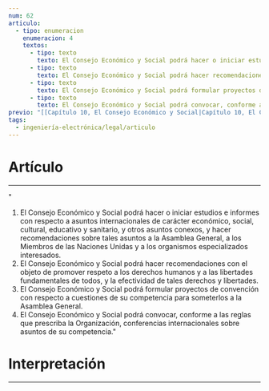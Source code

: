 ```yaml
---
num: 62
articulo:
  - tipo: enumeracion
    enumeracion: 4
    textos:
      - tipo: texto
        texto: El Consejo Económico y Social podrá hacer o iniciar estudios e informes con respecto a asuntos internacionales de carácter económico, social, cultural, educativo y sanitario, y otros asuntos conexos, y hacer recomendaciones sobre tales asuntos a la Asamblea General, a los Miembros de las Naciones Unidas y a los organismos especializados interesados.
      - tipo: texto
        texto: El Consejo Económico y Social podrá hacer recomendaciones con el objeto de promover respeto a los derechos humanos y a las libertades fundamentales de todos, y la efectividad de tales derechos y libertades.
      - tipo: texto
        texto: El Consejo Económico y Social podrá formular proyectos de convención con respecto a cuestiones de su competencia para someterlos a la Asamblea General.
      - tipo: texto
        texto: El Consejo Económico y Social podrá convocar, conforme a las reglas que prescriba la Organización, conferencias internacionales sobre asuntos de su competencia.
previo: "[[Capítulo 10, El Consejo Económico y Social|Capítulo 10, El Consejo Económico y Social]]"
tags:
  - ingeniería-electrónica/legal/articulo
---
```

# Artículo
---
" 
1. El Consejo Económico y Social podrá hacer o iniciar estudios e informes con respecto a asuntos internacionales de carácter económico, social, cultural, educativo y sanitario, y otros asuntos conexos, y hacer recomendaciones sobre tales asuntos a la Asamblea General, a los Miembros de las Naciones Unidas y a los organismos especializados interesados.
 2. El Consejo Económico y Social podrá hacer recomendaciones con el objeto de promover respeto a los derechos humanos y a las libertades fundamentales de todos, y la efectividad de tales derechos y libertades.
 3. El Consejo Económico y Social podrá formular proyectos de convención con respecto a cuestiones de su competencia para someterlos a la Asamblea General.
 4. El Consejo Económico y Social podrá convocar, conforme a las reglas que prescriba la Organización, conferencias internacionales sobre asuntos de su competencia."

# Interpretación
---
